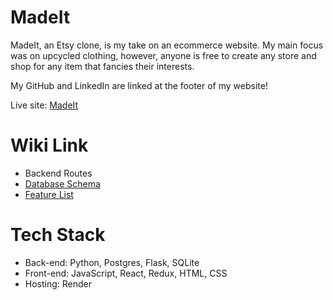 # MadeIt
MadeIt, an Etsy clone, is my take on an ecommerce website. My main focus was on upcycled clothing, however, anyone is free to create any store and shop for any item that fancies their interests.

My GitHub and LinkedIn are linked at the footer of my website!

Live site: [MadeIt](https://madeit.onrender.com/)

# Wiki Link
* Backend Routes
* [Database Schema](https://github.com/troybloy/MadeIt/wiki/Database_Schema)
* [Feature List](https://github.com/troybloy/MadeIt/wiki/Features)

# Tech Stack
* Back-end: Python, Postgres, Flask, SQLite
* Front-end: JavaScript, React, Redux, HTML, CSS
* Hosting: Render
